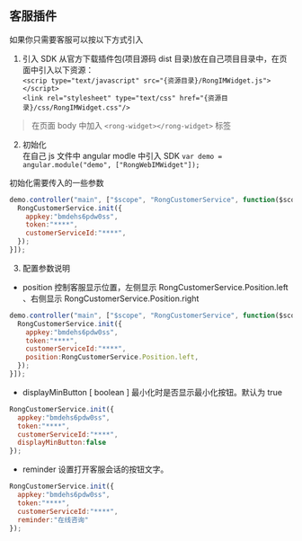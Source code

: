 ## 客服插件
  如果你只需要客服可以按以下方式引入

1. 引入 SDK
  从官方下载插件包(项目源码 dist 目录)放在自己项目目录中，在页面中引入以下资源：  
  `<scrip type="text/javascript" src="{资源目录}/RongIMWidget.js"></script>`  
    `<link rel="stylesheet" type="text/css" href="{资源目录}/css/RongIMWidget.css"/>`  
  > 在页面 body 中加入 `<rong-widget></rong-widget>` 标签

2. 初始化  
在自己 js 文件中 angular modle 中引入 SDK `var demo = angular.module("demo", ["RongWebIMWidget"]);`

  初始化需要传入的一些参数
  ```javascript
  demo.controller("main", ["$scope", "RongCustomerService", function($scope,RongCustomerService) {
    RongCustomerService.init({
      appkey:"bmdehs6pdw0ss",
      token:"****",
      customerServiceId:"****",
    });
  }]);
  ```

3. 配置参数说明
  * position 控制客服显示位置，左侧显示 RongCustomerService.Position.left 、右侧显示 RongCustomerService.Position.right
```javascript
demo.controller("main", ["$scope", "RongCustomerService", function($scope,RongCustomerService) {
  RongCustomerService.init({
    appkey:"bmdehs6pdw0ss",
    token:"****",
    customerServiceId:"****",
    position:RongCustomerService.Position.left,
  });
}]);
```

  * displayMinButton [ boolean ] 最小化时是否显示最小化按钮。默认为 true
```javascript
RongCustomerService.init({
  appkey:"bmdehs6pdw0ss",
  token:"****",
  customerServiceId:"****",
  displayMinButton:false
});
```
  * reminder 设置打开客服会话的按钮文字。
```javascript
RongCustomerService.init({
  appkey:"bmdehs6pdw0ss",
  token:"****",
  customerServiceId:"****",
  reminder:"在线咨询"
});
```
